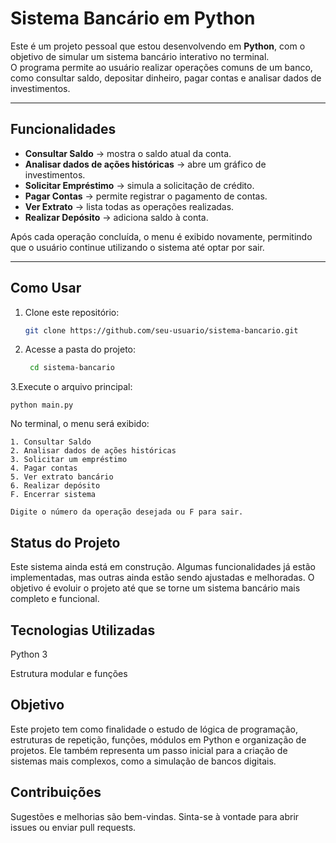 # Sistema Bancário em Python

Este é um projeto pessoal que estou desenvolvendo em **Python**, com o objetivo de simular um sistema bancário interativo no terminal.  
O programa permite ao usuário realizar operações comuns de um banco, como consultar saldo, depositar dinheiro, pagar contas e analisar dados de investimentos.

---

## Funcionalidades

- **Consultar Saldo** → mostra o saldo atual da conta.  
- **Analisar dados de ações históricas** → abre um gráfico de investimentos.  
- **Solicitar Empréstimo** → simula a solicitação de crédito.  
- **Pagar Contas** → permite registrar o pagamento de contas.  
- **Ver Extrato** → lista todas as operações realizadas.  
- **Realizar Depósito** → adiciona saldo à conta.  

Após cada operação concluída, o menu é exibido novamente, permitindo que o usuário continue utilizando o sistema até optar por sair.

---

## Como Usar

1. Clone este repositório:
   ```bash
   git clone https://github.com/seu-usuario/sistema-bancario.git
2. Acesse a pasta do projeto:

   ```bash 
    cd sistema-bancario
3.Execute o arquivo principal:
   
    python main.py


No terminal, o menu será exibido:

    

    1. Consultar Saldo
    2. Analisar dados de ações históricas
    3. Solicitar um empréstimo
    4. Pagar contas
    5. Ver extrato bancário
    6. Realizar depósito
    F. Encerrar sistema
    
    Digite o número da operação desejada ou F para sair.

## Status do Projeto
Este sistema ainda está em construção.
Algumas funcionalidades já estão implementadas, mas outras ainda estão sendo ajustadas e melhoradas.
O objetivo é evoluir o projeto até que se torne um sistema bancário mais completo e funcional.

## Tecnologias Utilizadas
Python 3

Estrutura modular e funções

## Objetivo
Este projeto tem como finalidade o estudo de lógica de programação, estruturas de repetição, funções, módulos em Python e organização de projetos.
Ele também representa um passo inicial para a criação de sistemas mais complexos, como a simulação de bancos digitais.

## Contribuições
Sugestões e melhorias são bem-vindas.
Sinta-se à vontade para abrir issues ou enviar pull requests.
